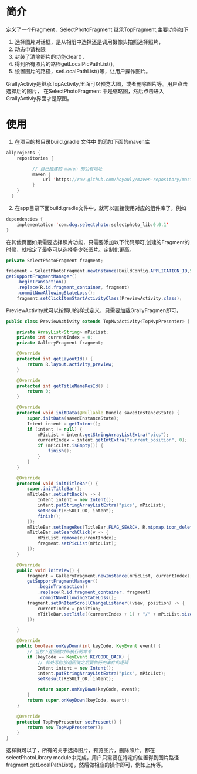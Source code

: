 # 简介
定义了一个Fragment，SelectPhotoFragment 继承TopFragment,主要功能如下
1. 选择图片对话框，是从相册中选择还是调用摄像头拍照选择照片，
2. 动态申请权限
3. 封装了清除照片的功能clear()，
4. 得到所有照片的路径getLocalPicPathList(),
5. 设置图片的路径，setLocalPathList()等，让用户操作图片。

GrallyActiviy是继承TopActivity,里面可以预览大图，或者删除图片等。用户点击选择后的图片，
在SelectPhotoFragment 中是缩略图，然后点击进入GrallyActiviy界面才是原图。
# 使用

1. 在项目的根目录build.gradle 文件中 的添加下面的maven库

```java
allprojects {
    repositories {

          // 自己搭建的 maven 的公有地址
          maven {
              url 'https://raw.github.com/hoyouly/maven-repository/master'
          }
    }
  }

```
2. 在app目录下面build.gradle文件中，就可以直接使用对应的组件库了，例如

```java
dependencies {
    implementation 'com.dcg.selectphoto:selectphoto_lib:0.0.1'
}
```

在其他页面如果需要选择照片功能，只需要添加以下代码即可,创建的Fragment的时候，就指定了最多可以选择多少张图片。定制化更高。
```java
private SelectPhotoFragment fragment;

fragment = SelectPhotoFragment.newInstance(BuildConfig.APPLICATION_ID,5);
getSupportFragmentManager()
    .beginTransaction()
    .replace(R.id.fragment_container, fragment)
    .commitNowAllowingStateLoss();
    fragment.setClickItemStartActivityClass(PreviewActivity.class);
```

PreviewActivity就可以按照UI的样式定义，只需要加载GrallyFragmen即可，

```java
public class PreviewActivity extends TopMvpActivity<TopMvpPresenter> {

    private ArrayList<String> mPicList;
    private int currentIndex = 0;
    private GalleryFragment fragment;

    @Override
    protected int getLayoutId() {
        return R.layout.activity_preview;
    }

    @Override
    protected int getTitleNameResId() {
        return 0;
    }

    @Override
    protected void initData(@Nullable Bundle savedInstanceState) {
        super.initData(savedInstanceState);
        Intent intent = getIntent();
        if (intent != null) {
            mPicList = intent.getStringArrayListExtra("pics");
            currentIndex = intent.getIntExtra("current_position", 0);
            if (mPicList.isEmpty()) {
                finish();
            }
        }
    }

    @Override
    protected void initTitleBar() {
        super.initTitleBar();
        mTitleBar.setLeftBack(v -> {
            Intent intent = new Intent();
            intent.putStringArrayListExtra("pics", mPicList);
            setResult(RESULT_OK, intent);
            finish();
        });
        mTitleBar.setImageRes(TitleBar.FLAG_SEARCH, R.mipmap.icon_delete);
        mTitleBar.setSearchClick(v -> {
            mPicList.remove(currentIndex);
            fragment.setPicList(mPicList);
        });
    }

    @Override
    public void initView() {
        fragment = GalleryFragment.newInstance(mPicList, currentIndex);
        getSupportFragmentManager()
            .beginTransaction()
            .replace(R.id.fragment_container, fragment)
            .commitNowAllowingStateLoss();
        fragment.setOnItemScrollChangeListener((view, position) -> {
            currentIndex = position;
            mTitleBar.setTitle((currentIndex + 1) + "/" + mPicList.size());
        });

    }

    @Override
    public boolean onKeyDown(int keyCode, KeyEvent event) {
        // 当按下返回键时所执行的命令
        if (keyCode == KeyEvent.KEYCODE_BACK) {
            // 此处写你按返回键之后要执行的事件的逻辑
            Intent intent = new Intent();
            intent.putStringArrayListExtra("pics", mPicList);
            setResult(RESULT_OK, intent);

            return super.onKeyDown(keyCode, event);
        }
        return super.onKeyDown(keyCode, event);
    }

    @Override
    protected TopMvpPresenter setPresent() {
        return new TopMvpPresenter();
    }
}
```

这样就可以了，所有的关于选择图片，预览图片，删除照片，都在selectPhotoLibrary module中完成，用户只需要在特定的位置得到图片路径 fragment.getLocalPathList()，然后做相应的操作即可，例如上传等。
